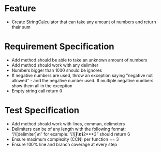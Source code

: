 # Feature
- Create StringCalculator that can take any amount of numbers and return their sum

# Requirement Specification
- Add method should be able to take an unknown amount of numbers
- Add method should work with any delimiter
- Numbers bigger than 1000 should be ignores
- If negative numbers are used, throw an exception saying "negative not allowed" - and the negative number used. If multiple negative numbers show them all in the exception
- Empty string call return 0

# Test Specification
- Add method should work with lines, comman, delimeters
- Delimiters can be of any length with the following format: “//[delimiter]\n” for example: “//[***]\n1***2***3” should return 6
- Ensure  maximum complexity (CCN) per function == 3
- Ensure 100% line and branch coverage at every step

